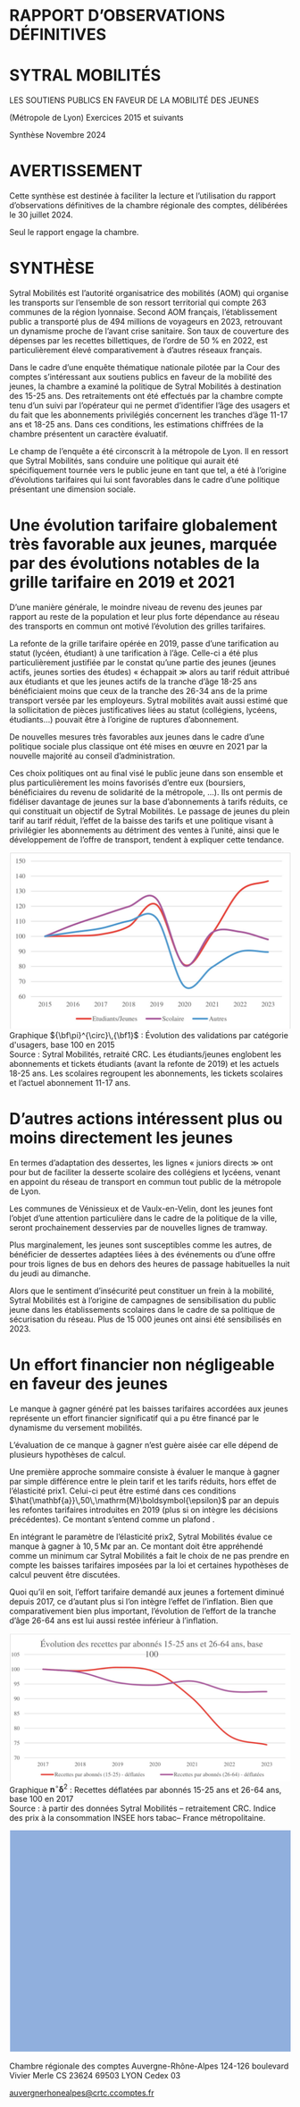 # RAPPORT D’OBSERVATIONS DÉFINITIVES  

# SYTRAL MOBILITÉS  

LES SOUTIENS PUBLICS EN FAVEUR DE LA MOBILITÉ DES JEUNES  

(Métropole de Lyon) Exercices 2015 et suivants  

Synthèse Novembre 2024  

# AVERTISSEMENT  

Cette synthèse est destinée à faciliter la lecture et l’utilisation du rapport d’observations définitives de la chambre régionale des comptes, délibérées le 30 juillet 2024.  

Seul le rapport engage la chambre.  

# SYNTHÈSE  

Sytral Mobilités est l’autorité organisatrice des mobilités (AOM) qui organise les transports sur l’ensemble de son ressort territorial qui compte 263 communes de la région lyonnaise. Second AOM français, l’établissement public a transporté plus de 494 millions de voyageurs en 2023, retrouvant un dynamisme proche de l’avant crise sanitaire. Son taux de couverture des dépenses par les recettes billettiques, de l’ordre de $50\;\%$ en 2022, est particulièrement élevé comparativement à d’autres réseaux français.  

Dans le cadre d’une enquête thématique nationale pilotée par la Cour des comptes s’intéressant aux soutiens publics en faveur de la mobilité des jeunes, la chambre a examiné la politique de Sytral Mobilités à destination des 15-25 ans. Des retraitements ont été effectués par la chambre compte tenu d’un suivi par l’opérateur qui ne permet d’identifier l’âge des usagers et du fait que les abonnements privilégiés concernent les tranches d’âge 11-17 ans et 18-25 ans. Dans ces conditions, les estimations chiffrées de la chambre présentent un caractère évaluatif.  

Le champ de l’enquête a été circonscrit à la métropole de Lyon. Il en ressort que Sytral Mobilités, sans conduire une politique qui aurait été spécifiquement tournée vers le public jeune en tant que tel, a été à l’origine d’évolutions tarifaires qui lui sont favorables dans le cadre d’une politique présentant une dimension sociale.  

# Une évolution tarifaire globalement très favorable aux jeunes, marquée par des évolutions notables de la grille tarifaire en 2019 et 2021  

D’une manière générale, le moindre niveau de revenu des jeunes par rapport au reste de la population et leur plus forte dépendance au réseau des transports en commun ont motivé l’évolution des grilles tarifaires.  

La refonte de la grille tarifaire opérée en 2019, passe d’une tarification au statut (lycéen, étudiant) à une tarification à l’âge. Celle-ci a été plus particulièrement justifiée par le constat qu’une partie des jeunes (jeunes actifs, jeunes sorties des études) « échappait $\gg$ alors au tarif réduit attribué aux étudiants et que les jeunes actifs de la tranche d’âge 18-25 ans bénéficiaient moins que ceux de la tranche des 26-34 ans de la prime transport versée par les employeurs. Sytral mobilités avait aussi estimé que la sollicitation de pièces justificatives liées au statut (collégiens, lycéens, étudiants…) pouvait être à l’origine de ruptures d’abonnement.  

De nouvelles mesures très favorables aux jeunes dans le cadre d’une politique sociale plus classique ont été mises en œuvre en 2021 par la nouvelle majorité au conseil d’administration.  

Ces choix politiques ont au final visé le public jeune dans son ensemble et plus particulièrement les moins favorisés d’entre eux (boursiers, bénéficiaires du revenu de solidarité de la métropole, …). Ils ont permis de fidéliser davantage de jeunes sur la base d’abonnements à tarifs réduits, ce qui constituait un objectif de Sytral Mobilités. Le passage de jeunes du plein tarif au tarif réduit, l’effet de la baisse des tarifs et une politique visant à privilégier les abonnements au détriment des ventes à l’unité, ainsi que le développement de l’offre de transport, tendent à expliquer cette tendance.  

![](images/2f5d96d84203ede6b1e005b6e3bededc6f046f96337b0162c578661e6a3b7440.jpg)  
Graphique ${\bf\pi}^{\circ}\,{\bf1}$ :  Évolution des validations par catégorie d'usagers, base 100 en 2015   
Source : Sytral Mobilités, retraité CRC. Les étudiants/jeunes englobent les abonnements et tickets étudiants (avant la refonte de 2019) et les actuels 18-25 ans. Les scolaires regroupent les abonnements, les tickets scolaires et l’actuel abonnement 11-17 ans.  

# D’autres actions intéressent plus ou moins directement les jeunes  

En termes d’adaptation des dessertes, les lignes « juniors directs $\gg$ ont pour but de faciliter la desserte scolaire des collégiens et lycéens, venant en appoint du réseau de transport en commun tout public de la métropole de Lyon.  

Les communes de Vénissieux et de Vaulx-en-Velin, dont les jeunes font l’objet d’une attention particulière dans le cadre de la politique de la ville, seront prochainement desservies par de nouvelles lignes de tramway.  

Plus marginalement, les jeunes sont susceptibles comme les autres, de bénéficier de dessertes adaptées liées à des événements ou d’une offre pour trois lignes de bus en dehors des heures de passage habituelles la nuit du jeudi au dimanche.  

Alors que le sentiment d’insécurité peut constituer un frein à la mobilité, Sytral Mobilités est à l’origine de campagnes de sensibilisation du public jeune dans les établissements scolaires dans le cadre de sa politique de sécurisation du réseau. Plus de 15 000 jeunes ont ainsi été sensibilisés en 2023.  

# Un effort financier non négligeable en faveur des jeunes  

Le manque à gagner généré pat les baisses tarifaires accordées aux jeunes représente un effort financier significatif qui a pu être financé par le dynamisme du versement mobilités.  

L’évaluation de ce manque à gagner n’est guère aisée car elle dépend de plusieurs hypothèses  de calcul.  

Une première approche sommaire consiste à évaluer le manque à gagner par simple différence entre le plein tarif et les tarifs réduits, hors effet de l’élasticité prix1. Celui-ci peut être estimé dans ces conditions $\hat{\mathbf{a}}\,50\,\mathrm{M}\boldsymbol{\epsilon}$ par an depuis les refontes tarifaires introduites en 2019 (plus si on intègre les décisions précédentes). Ce  montant  s’entend  comme un plafond .  

En intégrant le paramètre de l’élasticité prix2, Sytral Mobilités évalue ce manque à gagner à $10{,}5\,\mathrm{M}\epsilon$ par an. Ce montant doit être appréhendé comme un minimum car Sytral Mobilités a fait le choix de ne pas prendre en compte les baisses tarifaires imposées par la loi et certaines hypothèses de calcul peuvent être discutées.  

Quoi qu’il en soit, l’effort tarifaire demandé aux jeunes a fortement diminué depuis 2017, ce d’autant plus si l’on intègre l’effet de l’inflation. Bien que comparativement bien plus important, l’évolution de l’effort de la tranche d’âge 26-64 ans est lui aussi restée inférieur à l’inflation.  

![](images/8973f76bdb5ed2f599a54a02d8e5d6e9defc87303ad6a95ed5ad7106d38d641b.jpg)  
Graphique $\mathbf{n}^{\circ}\mathbf{\delta}^{2}$ : Recettes déflatées par abonnés 15-25 ans et 26-64 ans, base 100 en 2017   
Source : à partir des données Sytral Mobilités – retraitement CRC. Indice des prix à la consommation INSEE hors tabac– France métropolitaine.  

![](images/f054680c766888063e587dbc1cee41921e4604fa41d0393f044ae588cf1a359c.jpg)  

Chambre régionale des comptes Auvergne-Rhône-Alpes 124-126 boulevard Vivier Merle CS 23624 69503 LYON Cedex 03  

auvergnerhonealpes@crtc.ccomptes.fr  